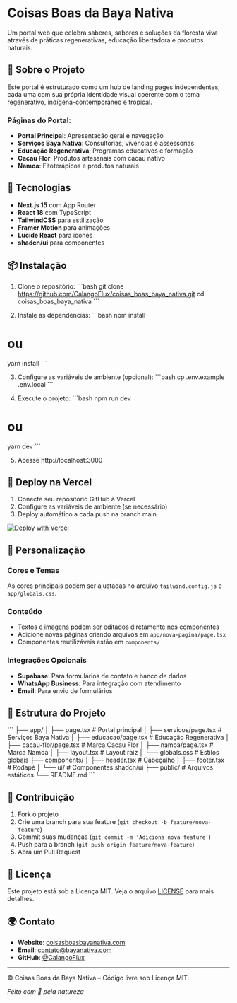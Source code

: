 # Coisas Boas da Baya Nativa

Um portal web que celebra saberes, sabores e soluções da floresta viva através de práticas regenerativas, educação libertadora e produtos naturais.

## 🌿 Sobre o Projeto

Este portal é estruturado como um hub de landing pages independentes, cada uma com sua própria identidade visual coerente com o tema regenerativo, indígena-contemporâneo e tropical.

### Páginas do Portal:
- **Portal Principal**: Apresentação geral e navegação
- **Serviços Baya Nativa**: Consultorias, vivências e assessorias
- **Educação Regenerativa**: Programas educativos e formação
- **Cacau Flor**: Produtos artesanais com cacau nativo
- **Namoa**: Fitoterápicos e produtos naturais

## 🚀 Tecnologias

- **Next.js 15** com App Router
- **React 18** com TypeScript
- **TailwindCSS** para estilização
- **Framer Motion** para animações
- **Lucide React** para ícones
- **shadcn/ui** para componentes

## 📦 Instalação

1. Clone o repositório:
\`\`\`bash
git clone https://github.com/CalangoFlux/coisas_boas_baya_nativa.git
cd coisas_boas_baya_nativa
\`\`\`

2. Instale as dependências:
\`\`\`bash
npm install
# ou
yarn install
\`\`\`

3. Configure as variáveis de ambiente (opcional):
\`\`\`bash
cp .env.example .env.local
\`\`\`

4. Execute o projeto:
\`\`\`bash
npm run dev
# ou
yarn dev
\`\`\`

5. Acesse http://localhost:3000

## 🌱 Deploy na Vercel

1. Conecte seu repositório GitHub à Vercel
2. Configure as variáveis de ambiente (se necessário)
3. Deploy automático a cada push na branch main

[![Deploy with Vercel](https://vercel.com/button)](https://vercel.com/new/clone?repository-url=https://github.com/CalangoFlux/coisas_boas_baya_nativa)

## 🎨 Personalização

### Cores e Temas
As cores principais podem ser ajustadas no arquivo `tailwind.config.js` e `app/globals.css`.

### Conteúdo
- Textos e imagens podem ser editados diretamente nos componentes
- Adicione novas páginas criando arquivos em `app/nova-pagina/page.tsx`
- Componentes reutilizáveis estão em `components/`

### Integrações Opcionais
- **Supabase**: Para formulários de contato e banco de dados
- **WhatsApp Business**: Para integração com atendimento
- **Email**: Para envio de formulários

## 📁 Estrutura do Projeto

\`\`\`
├── app/
│   ├── page.tsx              # Portal principal
│   ├── servicos/page.tsx     # Serviços Baya Nativa
│   ├── educacao/page.tsx     # Educação Regenerativa
│   ├── cacau-flor/page.tsx   # Marca Cacau Flor
│   ├── namoa/page.tsx        # Marca Namoa
│   ├── layout.tsx            # Layout raiz
│   └── globals.css           # Estilos globais
├── components/
│   ├── header.tsx            # Cabeçalho
│   ├── footer.tsx            # Rodapé
│   └── ui/                   # Componentes shadcn/ui
├── public/                   # Arquivos estáticos
└── README.md
\`\`\`

## 🤝 Contribuição

1. Fork o projeto
2. Crie uma branch para sua feature (`git checkout -b feature/nova-feature`)
3. Commit suas mudanças (`git commit -m 'Adiciona nova feature'`)
4. Push para a branch (`git push origin feature/nova-feature`)
5. Abra um Pull Request

## 📄 Licença

Este projeto está sob a Licença MIT. Veja o arquivo [LICENSE](LICENSE) para mais detalhes.

## 🌍 Contato

- **Website**: [coisasboasbayanativa.com](https://coisasboasbayanativa.com)
- **Email**: contato@bayanativa.com
- **GitHub**: [@CalangoFlux](https://github.com/CalangoFlux)

---

© Coisas Boas da Baya Nativa – Código livre sob Licença MIT.

*Feito com 💚 pela natureza*
